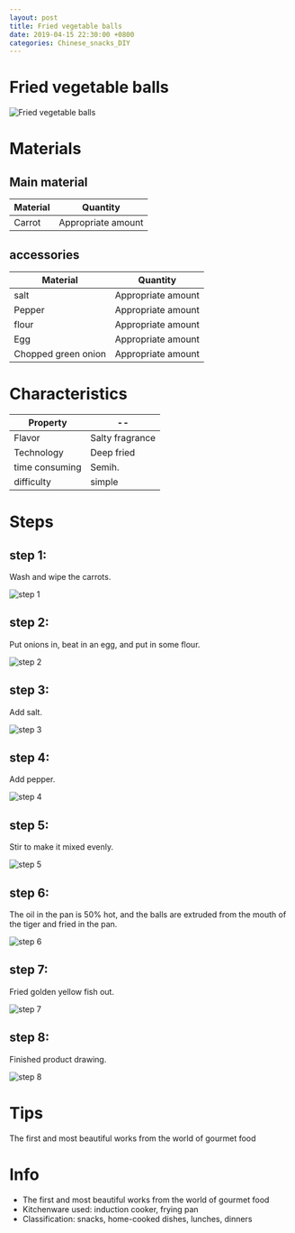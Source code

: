 ```yaml
---
layout: post
title: Fried vegetable balls
date: 2019-04-15 22:30:00 +0800
categories: Chinese_snacks_DIY
---
```


# Fried vegetable balls

![Fried vegetable balls]({{site.baseurl}}/img/403267/403267.jpg)

# Materials


## Main material

Material|Quantity
--|--
Carrot|Appropriate amount

## accessories

Material|Quantity
--|--
salt|Appropriate amount
Pepper|Appropriate amount
flour|Appropriate amount
Egg|Appropriate amount
Chopped green onion|Appropriate amount

# Characteristics

Property|--
--|--
Flavor|Salty fragrance
Technology|Deep fried
time consuming|Semih.
difficulty|simple

# Steps

## step 1:

Wash and wipe the carrots.

![step 1]({{site.baseurl}}/img/403267/1.jpg)

## step 2:

Put onions in, beat in an egg, and put in some flour.

![step 2]({{site.baseurl}}/img/403267/2.jpg)

## step 3:

Add salt.

![step 3]({{site.baseurl}}/img/403267/3.jpg)

## step 4:

Add pepper.

![step 4]({{site.baseurl}}/img/403267/4.jpg)

## step 5:

Stir to make it mixed evenly.

![step 5]({{site.baseurl}}/img/403267/5.jpg)

## step 6:

The oil in the pan is 50% hot, and the balls are extruded from the mouth of the tiger and fried in the pan.

![step 6]({{site.baseurl}}/img/403267/6.jpg)

## step 7:

Fried golden yellow fish out.

![step 7]({{site.baseurl}}/img/403267/7.jpg)

## step 8:

Finished product drawing.

![step 8]({{site.baseurl}}/img/403267/8.jpg)

# Tips

The first and most beautiful works from the world of gourmet food

# Info

- The first and most beautiful works from the world of gourmet food
- Kitchenware used: induction cooker, frying pan
- Classification: snacks, home-cooked dishes, lunches, dinners